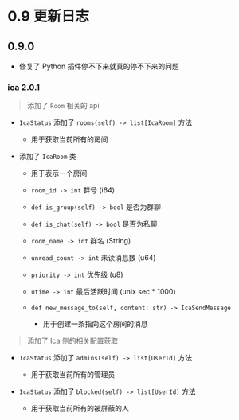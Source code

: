 # 0.9 更新日志

## 0.9.0

- 修复了 Python 插件停不下来就真的停不下来的问题

### ica 2.0.1

> 添加了 `Room` 相关的 api

- `IcaStatus` 添加了 `rooms(self) -> list[IcaRoom]` 方法
  - 用于获取当前所有的房间

- 添加了 `IcaRoom` 类
  - 用于表示一个房间
  - `room_id -> int` 群号 (i64)

  - `def is_group(self) -> bool` 是否为群聊
  - `def is_chat(self) -> bool` 是否为私聊

  - `room_name -> int` 群名 (String)
  - `unread_count -> int` 未读消息数 (u64)
  - `priority -> int` 优先级 (u8)
  - `utime -> int` 最后活跃时间 (unix sec * 1000)

  - `def new_message_to(self, content: str) -> IcaSendMessage`
    - 用于创建一条指向这个房间的消息

> 添加了 Ica 侧的相关配置获取

- `IcaStatus` 添加了 `admins(self) -> list[UserId]` 方法
  - 用于获取当前所有的管理员

- `IcaStatus` 添加了 `blocked(self) -> list[UserId]` 方法
  - 用于获取当前所有的被屏蔽的人
